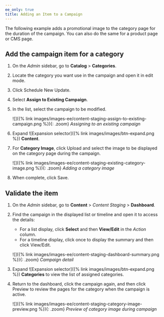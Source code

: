 ```yaml
---
ee_only: true
title: Adding an Item to a Campaign
---
```


The following example adds a promotional image to the category page for the duration of the campaign. You can also do the same for a product page or CMS page.

## Add the campaign item for a category

1. On the _Admin_ sidebar, go to **Catalog** > **Categories**.

1. Locate the category you want use in the campaign and open it in edit mode.

1. Click <span class="btn">Schedule New Update</span>.

1. Select **Assign to Existing Campaign**.

1. In the list, select the campaign to be modified.

   ![]({% link images/images-ee/content-staging-assign-to-existing-campaign.png %}){: .zoom}
   _Assigning to an existing campaign_

1. Expand ![Expansion selector]({% link images/images/btn-expand.png %}) **Content**.

1. For **Category Image**, click <span class="btn">Upload</span> and select the image to be displayed on the category page during the campaign.

   ![]({% link images/images-ee/content-staging-existing-category-image.png %}){: .zoom}
   _Adding a category image_

1. When complete, click <span class="btn">Save</span>.

## Validate the item

1. On the _Admin_ sidebar, go to  **Content** > _Content Staging_ > **Dashboard**.

1. Find the campaign in the displayed list or timeline and open it to access the details:

   - For a list display, click **Select** and then **View/Edit** in the _Action_ column.
   - For a timeline display, click once to display the summary and then click <span class="btn">View/Edit</span>.

   ![]({% link images/images-ee/content-staging-dashboard-summary.png %}){: .zoom}
   _Campaign detail_

1. Expand ![Expansion selector]({% link images/images/btn-expand.png %}) **Categories** to view the list of assigned categories.

1. Return to the dashboard, click the campaign again, and then click <span class="btn">Preview</span> to review the pages for the category when the campaign is active.

   ![]({% link images/images-ee/content-staging-category-image-preview.png %}){: .zoom}
   _Preview of category image during campaign_